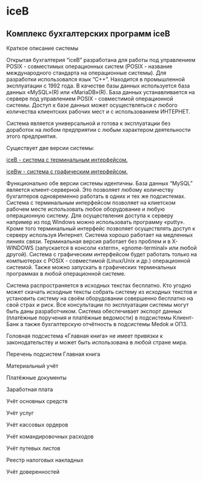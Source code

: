 # iceB
## Комплекc бухгалтерских программ iceB

Краткое описание системы

Открытая бухгалтерия “iceB” разработана для работы под управлением POSIX - совместимых операционных систем (POSIX - название международного стандарта на операционные системы). Для разработки использовался язык “С++”. Находится в промышленной эксплуатации с 1992 года. В качестве базы данных используется база данных «MySQL»(R) или «MariaDB»(R). База данных устанавливается на сервере под управлением POSIX - совместимой операционной системы. Доступ к базе данных может осуществляться с любого количества клиентских рабочих мест и с использованием ИНТЕРНЕТ.

Система является универсальной и готова к эксплуатации без доработок на любом предприятии с любым характером деятельности этого предприятия.

Существует две версии системы:

[iceB - система с терминальным интерфейсом.](https://github.com/iceblinux/iceB_teminal)

[iceBw - система с графическим интерфейсом.](https://github.com/iceblinux/iceBw_GTK)

Функционально обе версии системы идентичны. База данных “MySQL” является клиент-серверной. Это позволяет любому количеству бухгалтеров одновременно работать в одних и тех же подсистемах. Система с терминальным интерфейсом позволяет на клиетском рабочем месте использовать любое оборудование и любую операционную систему. Для осуществления доступа к серверу например из под Windows можно использовать программу «putty». Кроме того терминальный интерфейс позволяет осуществлять доступ к серверу используя Интернет. Система хорошо работает на медленных линиях связи. Терминальная версия работает без проблем и в X-WINDOWS (запускается в консоли «xterm», «gnome-terminal» или любой другой). Система с графическим интерфейсом будет работать только на компъютерах с POSIX - совместимой (Linux/Unix и др.) операционной системой. Также можно запускать в графических терминальных программах в любой операционной системе.

Система распространяется в исходных текстах бесплатно. Кто угодно может скачать исходные тексты собрать систему из исходных текстов и установить систему на своём оборудовании совершенно бесплатно на свой страх и риск. Все консультации по эксплуатации системы могут быть даны разработчиком. Система обеспечивает экспорт данных (платёжные поручения и платёжные ведомости) в подсистемы Клиент-Банк а также бухгалтерскую отчётность в подсистемы Medok и ОПЗ.

Головная подсистема «Главная книга» не имеет привязки к законодательству и может быть использована в любой стране мира.

Перечень подсистем Главная книга

Материальный учёт

Платёжные документы

Заработная плата

Учёт основных средств

Учёт услуг

Учёт кассовых ордеров

Учёт командировочных расходов

Учёт путевых листов

Реестр налоговых накладных

Учёт доверенностей

